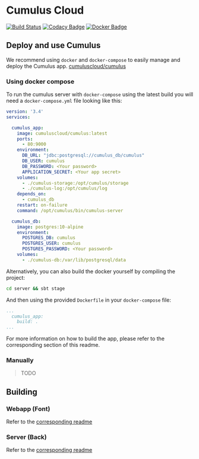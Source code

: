 # Cumulus Cloud
[![Build Status](https://travis-ci.org/Cumulus-Cloud/cumulus.svg?branch=master)](https://travis-ci.org/Cumulus-Cloud/cumulus)
[![Codacy Badge](https://api.codacy.com/project/badge/Grade/3faffc97b343404bacff1902e1e78012)](https://www.codacy.com/app/Cumulus/cumulus?utm_source=github.com&amp;utm_medium=referral&amp;utm_content=Cumulus-Cloud/cumulus&amp;utm_campaign=Badge_Grade)
[![Docker Badge](https://img.shields.io/badge/docker-up_to_date-blue.svg)](https://hub.docker.com/r/wadjetz/cumulus/)

## Deploy and use Cumulus

We recommend using `docker` and `docker-compose` to easily manage and deploy the Cumulus app. [cumuluscloud/cumulus](https://hub.docker.com/r/cumuluscloud/cumulus/)

### Using docker compose

To run the cumulus server with `docker-compose` using the latest build you will need a `docker-compose.yml` file looking like this: 

```yaml
version: '3.4'
services:

  cumulus_app:
    image: cumuluscloud/cumulus:latest
    ports:
      - 80:9000
    environment:
      DB_URL: "jdbc:postgresql://cumulus_db/cumulus"
      DB_USER: cumulus
      DB_PASSWORD: <Your password>
      APPLICATION_SECRET: <Your app secret>
    volumes:
      - ./cumulus-storage:/opt/cumulus/storage
      - ./cumulus-log:/opt/cumulus/log
    depends_on:
      - cumulus_db
    restart: on-failure
    command: /opt/cumulus/bin/cumulus-server

  cumulus_db:
    image: postgres:10-alpine
    environment:
      POSTGRES_DB: cumulus
      POSTGRES_USER: cumulus
      POSTGRES_PASSWORD: <Your password>
    volumes:
      - ./cumulus-db:/var/lib/postgresql/data

```

Alternatively, you can also build the docker yourself by compiling the project:

```bash
cd server && sbt stage
```

And then using the provided `Dockerfile` in your `docker-compose` file:

```yaml
...
  cumulus_app:
    build: .
...
```
For more information on how to build the app, please refer to the corresponding section of this readme.

### Manually

> TODO

## Building

### Webapp (Font)

Refer to the [corresponding readme](client/README.md)

### Server (Back)

Refer to the [corresponding readme](server/README.md)
